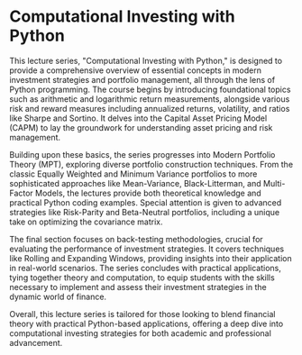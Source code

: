 # Computational Investing with Python

This lecture series, "Computational Investing with Python," is designed to provide a comprehensive overview of essential concepts in modern investment strategies and portfolio management, all through the lens of Python programming. The course begins by introducing foundational topics such as arithmetic and logarithmic return measurements, alongside various risk and reward measures including annualized returns, volatility, and ratios like Sharpe and Sortino. It delves into the Capital Asset Pricing Model (CAPM) to lay the groundwork for understanding asset pricing and risk management.

Building upon these basics, the series progresses into Modern Portfolio Theory (MPT), exploring diverse portfolio construction techniques. From the classic Equally Weighted and Minimum Variance portfolios to more sophisticated approaches like Mean-Variance, Black-Litterman, and Multi-Factor Models, the lectures provide both theoretical knowledge and practical Python coding examples. Special attention is given to advanced strategies like Risk-Parity and Beta-Neutral portfolios, including a unique take on optimizing the covariance matrix.

The final section focuses on back-testing methodologies, crucial for evaluating the performance of investment strategies. It covers techniques like Rolling and Expanding Windows, providing insights into their application in real-world scenarios. The series concludes with practical applications, tying together theory and computation, to equip students with the skills necessary to implement and assess their investment strategies in the dynamic world of finance.

Overall, this lecture series is tailored for those looking to blend financial theory with practical Python-based applications, offering a deep dive into computational investing strategies for both academic and professional advancement.
